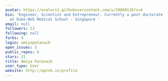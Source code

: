 ```yaml
---
avatar: https://avatars1.githubusercontent.com/u/19800126?v=4
bio: 'Engineer, Scientist and Entrepreneur. Currently a post doctorate research fellow
  at Duke-NUS Medical School - Singapore '
email: null
followers: 13
following: null
forks: 9
login: amiyapatanaik
open_issues: 3
public_repos: 8
stars: 21
title: Amiya Patanaik
user_type: User
website: http://aptnk.in/profile
---
```

